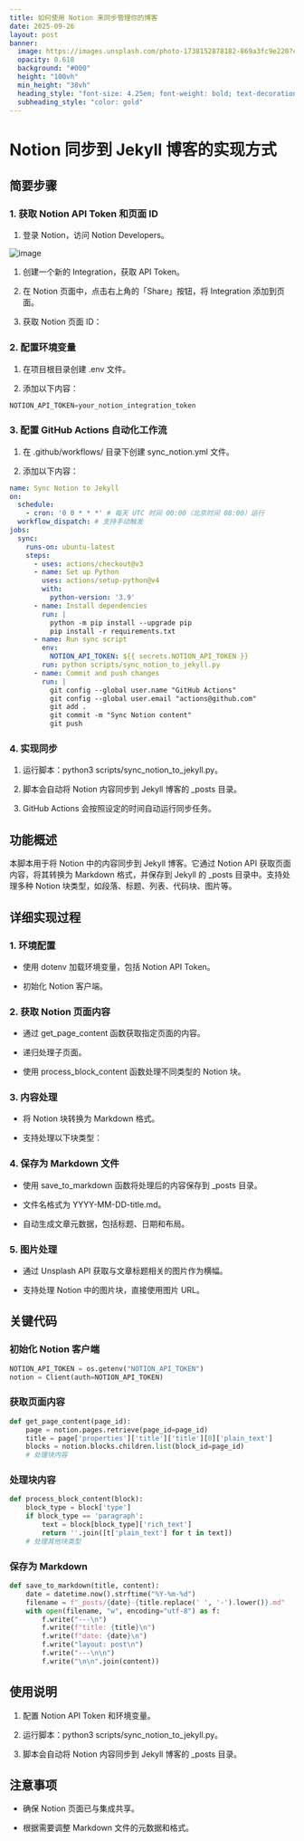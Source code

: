 ```yaml
---
title: 如何使用 Notion 来同步管理你的博客
date: 2025-09-26
layout: post
banner:
  image: https://images.unsplash.com/photo-1738152878182-869a3fc9e220?crop=entropy&cs=tinysrgb&fit=max&fm=jpg&ixid=M3w2OTIwMzJ8MHwxfHJhbmRvbXx8fHx8fHx8fDE3NTg5MTgxMTF8&ixlib=rb-4.1.0&q=80&w=1080
  opacity: 0.618
  background: "#000"
  height: "100vh"
  min_height: "38vh"
  heading_style: "font-size: 4.25em; font-weight: bold; text-decoration: underline"
  subheading_style: "color: gold"
---
```


# Notion 同步到 Jekyll 博客的实现方式

## 简要步骤

### 1. 获取 Notion API Token 和页面 ID

1. 登录 Notion，访问 Notion Developers。

![image](https://prod-files-secure.s3.us-west-2.amazonaws.com/a7a0cc5a-89b9-4cda-8686-1fba0ca52f40/d19c1afe-dea5-4312-9333-786b0ba83054/image.png?X-Amz-Algorithm=AWS4-HMAC-SHA256&X-Amz-Content-Sha256=UNSIGNED-PAYLOAD&X-Amz-Credential=ASIAZI2LB4662TGCP467%2F20250926%2Fus-west-2%2Fs3%2Faws4_request&X-Amz-Date=20250926T202150Z&X-Amz-Expires=3600&X-Amz-Security-Token=IQoJb3JpZ2luX2VjEAwaCXVzLXdlc3QtMiJGMEQCIGGjufOyHAZWgTOhccGjIDjSg3TzaZ39DkS5g0ZTiVQkAiArjnIBr9g3NKLAKQ8M22JyMSc8wY9Km6iF%2B63RIs1dSCqIBAiU%2F%2F%2F%2F%2F%2F%2F%2F%2F%2F8BEAAaDDYzNzQyMzE4MzgwNSIMDdFYjBrsd7g0asP0KtwDifdYQt%2F5JL4QJJSuSi9mlL2QjjT755hNSC8xozP7dBjgr150fdVISVXmBzGyKVnB5K7kGf4onvi2vcBZIdRJ%2BGT7uCTrb%2BCoxTs4f2%2F%2FXwFR06zWHKtnYecBkiaWw9QUy86Ih66cnUgaPLtpk4cZWe8duDit4FfUdH5g%2FagbF4ub6dPS8S7E9VFE7NusK8idNXTxkQ0sj2nezPFQHbrYR7nuHD6B1shhLnTVxi%2BYjyI0LZJOkfMzEQyOJfkY11ZzjyxVH5VBmF8SNBOsHxzxT3TUkNZTewxrIWUvCnd%2Bt%2BPVC7zhstqHLL7JEQ37T7PGrVywkSM944XNGr7M%2Bfrag3z8msHYrP%2Byv3%2FToilWtP6z5Oy5wfG6N4Clj7i4qFdaBxYLCbs3rlr0inTHKS9is79Rmj%2BmXvvrdpfnBd4cI8tqHpx%2B69Q7jC4cR%2FvKYkJY4vkdRhNxEU8A9h57dBOwJ%2FjoAmITgO%2FFNrcVVAdLxX28fgMix4OpYbwKRUuEsLq%2Beb5GObdn8XrppQJiFV2ZYbFtUG3aVEhCB%2BAe8Nwt7f7jxsFA3T9Q96zicdj0id9pwpUOxO%2B0IaN3unJvNCdn14o4Oau2%2BXIQpZnW9RLlaWZ%2BjeeTi8GuYAenZ44wps7bxgY6pgGWsodPyRYkwMunV3AFO%2BrCQuiyhPjnYchkn8Ei%2Bmy8UDL3ztYJRAbGgF%2F7ogWcDSJLy6dQyWihrM1SKNzkNOBP9G7eGXEyAlpNeWyXwgfJv6rf7rXPUWgYJerVLx7%2B3BbGGpP2H%2FuqTpizNt9Yu%2BgePSF0DO0utW%2Bb00mE9Nq2DkKj7xh9T8c%2FrmzVQx3WDsBT49TpxNEBx%2F4yO2DvQuIjQKWJONwR&X-Amz-Signature=7845e4f0b049f430ea0ed7b01c13d2bf4fe9850311c430b0f4113408642cbe76&X-Amz-SignedHeaders=host&x-amz-checksum-mode=ENABLED&x-id=GetObject)

1. 创建一个新的 Integration，获取 API Token。

1. 在 Notion 页面中，点击右上角的「Share」按钮，将 Integration 添加到页面。

1. 获取 Notion 页面 ID：


### 2. 配置环境变量

1. 在项目根目录创建 .env 文件。

1. 添加以下内容：

```javascript
NOTION_API_TOKEN=your_notion_integration_token
```

### 3. 配置 GitHub Actions 自动化工作流

1. 在 .github/workflows/ 目录下创建 sync_notion.yml 文件。

1. 添加以下内容：

```yaml
name: Sync Notion to Jekyll
on:
  schedule:
    - cron: '0 0 * * *' # 每天 UTC 时间 00:00（北京时间 08:00）运行
  workflow_dispatch: # 支持手动触发
jobs:
  sync:
    runs-on: ubuntu-latest
    steps:
      - uses: actions/checkout@v3
      - name: Set up Python
        uses: actions/setup-python@v4
        with:
          python-version: '3.9'
      - name: Install dependencies
        run: |
          python -m pip install --upgrade pip
          pip install -r requirements.txt
      - name: Run sync script
        env:
          NOTION_API_TOKEN: ${{ secrets.NOTION_API_TOKEN }}
        run: python scripts/sync_notion_to_jekyll.py
      - name: Commit and push changes
        run: |
          git config --global user.name "GitHub Actions"
          git config --global user.email "actions@github.com"
          git add .
          git commit -m "Sync Notion content"
          git push
```

### 4. 实现同步

1. 运行脚本：python3 scripts/sync_notion_to_jekyll.py。

1. 脚本会自动将 Notion 内容同步到 Jekyll 博客的 _posts 目录。

1. GitHub Actions 会按照设定的时间自动运行同步任务。

## 功能概述

本脚本用于将 Notion 中的内容同步到 Jekyll 博客。它通过 Notion API 获取页面内容，将其转换为 Markdown 格式，并保存到 Jekyll 的 _posts 目录中。支持处理多种 Notion 块类型，如段落、标题、列表、代码块、图片等。

## 详细实现过程

### 1. 环境配置

- 使用 dotenv 加载环境变量，包括 Notion API Token。

- 初始化 Notion 客户端。

### 2. 获取 Notion 页面内容

- 通过 get_page_content 函数获取指定页面的内容。

- 递归处理子页面。

- 使用 process_block_content 函数处理不同类型的 Notion 块。

### 3. 内容处理

- 将 Notion 块转换为 Markdown 格式。

- 支持处理以下块类型：


### 4. 保存为 Markdown 文件

- 使用 save_to_markdown 函数将处理后的内容保存到 _posts 目录。

- 文件名格式为 YYYY-MM-DD-title.md。

- 自动生成文章元数据，包括标题、日期和布局。

### 5. 图片处理

- 通过 Unsplash API 获取与文章标题相关的图片作为横幅。

- 支持处理 Notion 中的图片块，直接使用图片 URL。

## 关键代码

### 初始化 Notion 客户端

```python
NOTION_API_TOKEN = os.getenv("NOTION_API_TOKEN")
notion = Client(auth=NOTION_API_TOKEN)
```

### 获取页面内容

```python
def get_page_content(page_id):
    page = notion.pages.retrieve(page_id=page_id)
    title = page['properties']['title']['title'][0]['plain_text']
    blocks = notion.blocks.children.list(block_id=page_id)
    # 处理块内容
```

### 处理块内容

```python
def process_block_content(block):
    block_type = block['type']
    if block_type == 'paragraph':
        text = block[block_type]['rich_text']
        return ''.join([t['plain_text'] for t in text])
    # 处理其他块类型
```

### 保存为 Markdown

```python
def save_to_markdown(title, content):
    date = datetime.now().strftime("%Y-%m-%d")
    filename = f"_posts/{date}-{title.replace(' ', '-').lower()}.md"
    with open(filename, "w", encoding="utf-8") as f:
        f.write("---\n")
        f.write(f"title: {title}\n")
        f.write(f"date: {date}\n")
        f.write("layout: post\n")
        f.write("---\n\n")
        f.write("\n\n".join(content))
```

## 使用说明

1. 配置 Notion API Token 和环境变量。

1. 运行脚本：python3 scripts/sync_notion_to_jekyll.py。

1. 脚本会自动将 Notion 内容同步到 Jekyll 博客的 _posts 目录。

## 注意事项

- 确保 Notion 页面已与集成共享。

- 根据需要调整 Markdown 文件的元数据和格式。